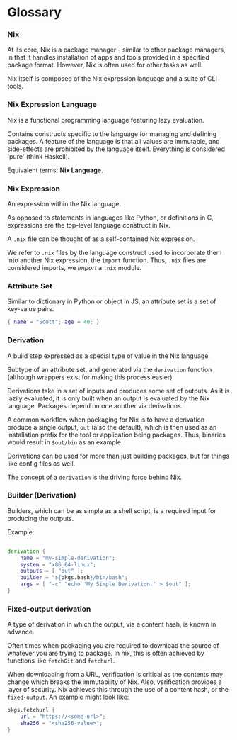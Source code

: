 # Glossary

### Nix

At its core, Nix is a package manager - similar to other package managers, in that it handles installation of apps and tools provided in a specified package format. However, Nix is often used for other tasks as well.

Nix itself is composed of the Nix expression language and a suite of CLI tools.

### Nix Expression Language

Nix is a functional programming language featuring lazy evaluation.

Contains constructs specific to the language for managing and defining packages. A feature of the language is that all values are immutable, and side-effects are prohibited by the language itself. Everything is considered 'pure' (think Haskell).

Equivalent terms: **Nix Language**.

### Nix Expression

An expression within the Nix language.

As opposed to statements in languages like Python, or definitions in C, expressions are the top-level language construct in Nix.

A `.nix` file can be thought of as a self-contained Nix expression. 

We refer to `.nix` files by the language construct used to incorporate them into another Nix expression, the `import` function. Thus, `.nix` files are considered imports, we *import* a `.nix` module.

### Attribute Set

Similar to dictionary in Python or object in JS, an attribute set is a set of key-value pairs. 

```nix
{ name = "Scott"; age = 40; }
```

### Derivation

A build step expressed as a special type of value in the Nix language.

Subtype of an attribute set, and generated via the `derivation` function (although wrappers exist for making this process easier).

Derivations take in a set of inputs and produces some set of outputs. As it is lazily evaluated, it is only built when an output is evaluated by the Nix language. Packages depend on one another via derivations.

A common workflow when packaging for Nix is to have a derivation produce a single output, `out` (also the default), which is then used as an installation prefix for the tool or application being packages. Thus, binaries would result in `$out/bin` as an example.

Derivations can be used for more than just building packages, but for things like config files as well.

The concept of a `derivation` is the driving force behind Nix.

### Builder (Derivation)

Builders, which can be as simple as a shell script, is a required input for producing the outputs.

Example:
```nix

derivation {
    name = "my-simple-derivation";
    system = "x86_64-linux";
    outputs = [ "out" ];
    builder = "${pkgs.bash}/bin/bash";
    args = [ "-c" "echo 'My Simple Derivation.' > $out" ];
}
```

### Fixed-output derivation

A type of derivation in which the output, via a content hash, is known in advance.

Often times when packaging you are required to download the source of whatever you are trying to package. In nix, this is often achieved by functions like `fetchGit` and `fetchurl`.

When downloading from a URL, verification is critical as the contents may change which breaks the immutability of Nix. Also, verification provides a layer of security. Nix achieves this through the use of a content hash, or the `fixed-output`. An example might look like:

```nix
pkgs.fetchurl {
    url = "https://<some-url>";
    sha256 = "<sha256-value>";
}
```

